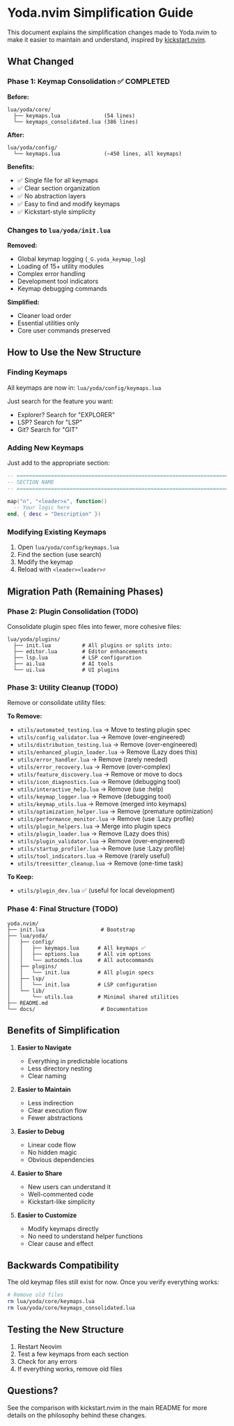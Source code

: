 # Yoda.nvim Simplification Guide

This document explains the simplification changes made to Yoda.nvim to make it easier to maintain and understand, inspired by [kickstart.nvim](https://github.com/nvim-lua/kickstart.nvim).

## What Changed

### Phase 1: Keymap Consolidation ✅ COMPLETED

**Before:**
```
lua/yoda/core/
  ├── keymaps.lua              (54 lines)
  └── keymaps_consolidated.lua (386 lines)
```

**After:**
```
lua/yoda/config/
  └── keymaps.lua              (~450 lines, all keymaps)
```

**Benefits:**
- ✅ Single file for all keymaps
- ✅ Clear section organization
- ✅ No abstraction layers
- ✅ Easy to find and modify keymaps
- ✅ Kickstart-style simplicity

### Changes to `lua/yoda/init.lua`

**Removed:**
- Global keymap logging (`_G.yoda_keymap_log`)
- Loading of 15+ utility modules
- Complex error handling
- Development tool indicators
- Keymap debugging commands

**Simplified:**
- Cleaner load order
- Essential utilities only
- Core user commands preserved

## How to Use the New Structure

### Finding Keymaps

All keymaps are now in: `lua/yoda/config/keymaps.lua`

Just search for the feature you want:
- Explorer? Search for "EXPLORER"
- LSP? Search for "LSP"
- Git? Search for "GIT"

### Adding New Keymaps

Just add to the appropriate section:

```lua
-- ============================================================================
-- SECTION NAME
-- ============================================================================

map("n", "<leader>x", function()
  -- Your logic here
end, { desc = "Description" })
```

### Modifying Existing Keymaps

1. Open `lua/yoda/config/keymaps.lua`
2. Find the section (use search)
3. Modify the keymap
4. Reload with `<leader><leader>r`

## Migration Path (Remaining Phases)

### Phase 2: Plugin Consolidation (TODO)

Consolidate plugin spec files into fewer, more cohesive files:

```
lua/yoda/plugins/
  ├── init.lua          # All plugins or splits into:
  ├── editor.lua        # Editor enhancements
  ├── lsp.lua           # LSP configuration
  ├── ai.lua            # AI tools
  └── ui.lua            # UI plugins
```

### Phase 3: Utility Cleanup (TODO)

Remove or consolidate utility files:

**To Remove:**
- `utils/automated_testing.lua` → Move to testing plugin spec
- `utils/config_validator.lua` → Remove (over-engineered)
- `utils/distribution_testing.lua` → Remove (over-engineered)
- `utils/enhanced_plugin_loader.lua` → Remove (Lazy does this)
- `utils/error_handler.lua` → Remove (rarely needed)
- `utils/error_recovery.lua` → Remove (over-complex)
- `utils/feature_discovery.lua` → Remove or move to docs
- `utils/icon_diagnostics.lua` → Remove (debugging tool)
- `utils/interactive_help.lua` → Remove (use :help)
- `utils/keymap_logger.lua` → Remove (debugging tool)
- `utils/keymap_utils.lua` → Remove (merged into keymaps)
- `utils/optimization_helper.lua` → Remove (premature optimization)
- `utils/performance_monitor.lua` → Remove (use :Lazy profile)
- `utils/plugin_helpers.lua` → Merge into plugin specs
- `utils/plugin_loader.lua` → Remove (Lazy does this)
- `utils/plugin_validator.lua` → Remove (over-engineered)
- `utils/startup_profiler.lua` → Remove (use :Lazy profile)
- `utils/tool_indicators.lua` → Remove (rarely useful)
- `utils/treesitter_cleanup.lua` → Remove (one-time task)

**To Keep:**
- `utils/plugin_dev.lua` ✅ (useful for local development)

### Phase 4: Final Structure (TODO)

```
yoda.nvim/
├── init.lua                  # Bootstrap
├── lua/yoda/
│   ├── config/
│   │   ├── keymaps.lua      # All keymaps ✅
│   │   ├── options.lua      # All vim options
│   │   └── autocmds.lua     # All autocommands
│   ├── plugins/
│   │   └── init.lua         # All plugin specs
│   ├── lsp/
│   │   └── init.lua         # LSP configuration
│   └── lib/
│       └── utils.lua        # Minimal shared utilities
├── README.md
└── docs/                     # Documentation
```

## Benefits of Simplification

1. **Easier to Navigate**
   - Everything in predictable locations
   - Less directory nesting
   - Clear naming

2. **Easier to Maintain**
   - Less indirection
   - Clear execution flow
   - Fewer abstractions

3. **Easier to Debug**
   - Linear code flow
   - No hidden magic
   - Obvious dependencies

4. **Easier to Share**
   - New users can understand it
   - Well-commented code
   - Kickstart-like simplicity

5. **Easier to Customize**
   - Modify keymaps directly
   - No need to understand helper functions
   - Clear cause and effect

## Backwards Compatibility

The old keymap files still exist for now. Once you verify everything works:

```bash
# Remove old files
rm lua/yoda/core/keymaps.lua
rm lua/yoda/core/keymaps_consolidated.lua
```

## Testing the New Structure

1. Restart Neovim
2. Test a few keymaps from each section
3. Check for any errors
4. If everything works, remove old files

## Questions?

See the comparison with kickstart.nvim in the main README for more details on the philosophy behind these changes.

